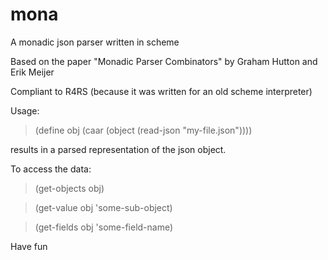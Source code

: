 # mona
A monadic json parser written in scheme

Based on the paper
"Monadic Parser Combinators"
by  Graham Hutton and Erik Meijer

Compliant to R4RS (because it was written for an old scheme interpreter)

Usage:

> (define obj (caar (object (read-json "my-file.json"))))

results in a parsed representation of the json object.

To access the data:

> (get-objects obj)

> (get-value obj 'some-sub-object)

> (get-fields obj 'some-field-name)

Have fun
